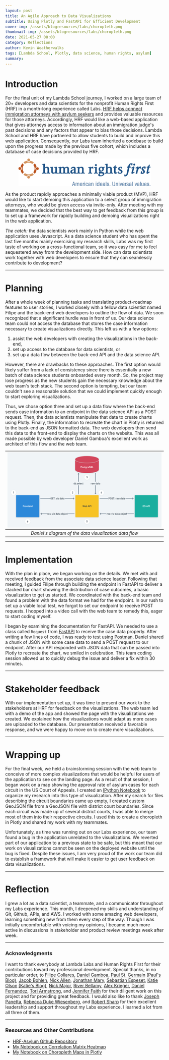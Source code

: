 ```yaml
---
layout: post
title: An Agile Approach to Data Visualizations
subtitle: Using Plotly and FastAPI for Efficient Development
cover-img: /assets/blogresources/labs/choropleth.png
thumbnail-img: /assets/blogresources/labs/choropleth.png
date: 2021-05-27 08:00
category: Reflections
author: Kevin Weatherwalks
tags: [Lambda School, Plotly, data science, human rights, asylum]
summary: 
---
```


# Introduction
For the final unit of my Lambda School journey, I worked on a large team of 20+ developers and data scientists for the nonprofit Human Rights First (HRF) in a month-long experience called Labs. [HRF helps connect immigration attorneys with asylum seekers](https://www.humanrightsfirst.org/asylum) and provides valuable resources for those attorneys. Accordingly, HRF would like a web-based application that gives attorneys access to information about an immigration judge's past decisions and any factors that appear to bias those decisions. Lambda School and HRF have partnered to allow students to build and improve this web application. Consequently, our Labs team inherited a codebase to build upon the progress made by the previous five cohort, which includes a database of case decisions provided by HRF.

<p align="center" valign="middle">
    <img src="/assets/blogresources/labs/hrf-logo.png">
</p>

As the product rapidly approaches a minimally viable product (MVP), HRF would like to start demoing this application to a select group of immigration attorneys, who would be given access via invite-only. After meeting with my teammates, we decided that the best way to get feedback from this group is to set up a framework for rapidly building and demoing visualizations right in the web application.

*The catch:* the data scientists work mainly in Python while the web application uses Javascript. As a data science student who has spent the last five months mainly exercising my research skills, Labs was my first taste of working on a cross-functional team, so it was easy for me to feel sequestered away from the development side. How can data scientists work together with web developers to ensure that they can seamlessly contribute to development?

---
# Planning
After a whole week of planning tasks and translating product-roadmap features to user stories, I worked closely with a fellow data scientist named Filipe and the back-end web developers to outline the flow of data. We soon recognized that a significant hurdle was in front of us. Our data science team could not access the database that stores the case information necessary to create visualizations directly.
This left us with a few options:
1. assist the web developers with creating the visualizations in the back-end, 
1. set up access to the database for data scientists, or
1. set up a data flow between the back-end API and the data science API.

However, there are drawbacks to these approaches. The first option would likely suffer from a lack of consistency since there is essentially a new batch of data science students onboarded every month. So, the project may lose progress as the new students gain the necessary knowledge about the web team's tech stack. 
The second option is tempting, but our team couldn't see a reasonable solution that we could implement quickly enough to start exploring visualizations. 

Thus, we chose option three and set up a data flow where the back-end sends case information to an endpoint in the data science API as a POST request. Then, the data scientists manipulate that data to create charts using Plotly. Finally, the information to recreate the chart in Plotly is returned to the back-end as JSON formatted data. The web developers then send this data to the front-end to display the charts on the website. This was all made possible by web developer Daniel Gamboa's excellent work as architect of this flow and the web team.

| ![Data Viz Flow](/assets/blogresources/labs/API_to_API_viz.png) |
|:---------------------------------------------------------------:|
|     *Daniel's diagram of the data visualization data flow*      |

---
# Implementation
With the plan in place, we began working on the details. We met with and received feedback from the associate data science leader. Following that meeting, I guided Filipe through building the endpoint in FastAPI to deliver a stacked bar chart showing the distribution of case outcomes, a basic visualization to get us started. We coordinated with the back-end team and found a problem with the data format we had for the endpoint. In our rush to set up a viable local test, we forgot to set our endpoint to receive POST requests. I hopped into a video call with the web team to remedy this, eager to start coding myself.   

I began by examining the documentation for FastAPI. We needed to use a class called `Request` from [FastAPI](https://fastapi.tiangolo.com/advanced/using-request-directly/) to receive the case data properly. After writing a few lines of code, I was ready to test using [Postman](https://medium.com/server-side-swift-and-more/api-endpoint-testing-with-postman-63f907217f15). Daniel shared a chunk of JSON with some case data to send a POST request to our endpoint. After our API responded with JSON data that can be passed into Plotly to recreate the chart, we smiled in celebration. This team coding session allowed us to quickly debug the issue and deliver a fix within 30 minutes.

---
# Stakeholder feedback
With our implementation set up, it was time to present our work to the stakeholders at HRF for feedback on the visualizations. The web team led with a demo of the app and showed the page with the visualizations we created. We explained how the visualizations would adapt as more cases are uploaded to the database. Our presentation received a favorable response, and we were happy to move on to create more visualizations.

---
# Wrapping up
For the final week, we held a brainstorming session with the web team to conceive of more complex visualizations that would be helpful for users of the application to see on the landing page. As a result of that session, I began work on a map showing the approval rate of asylum cases for each circuit in the US Court of Appeals. I created an [IPython Notebook](https://github.com/KWeatherwalks/human-rights-first-asylum-ds-a/blob/main/visualizations/CircuitLevelChoropleth.ipynb) to organize my research into this type of visualization. After my search for files describing the circuit boundaries came up empty, I created custom GeoJSON file from a GeoJSON file with district court boundaries. Since each circuit was made up of several district courts, I was able to merge most of them into their respective circuits. I used this to create a choropleth in Plotly and shared my work with my teammates.

Unfortunately, as time was running out on our Labs experience, our team found a bug in the application unrelated to the visualizations. We reverted part of our application to a previous state to be safe, but this meant that our work on visualizations cannot be seen on the deployed website until the bug is fixed. Despite these issues, I am very proud of the work our team did to establish a framework that will make it easier to get user feedback on data visualizations.


---
# Reflection
I grew a lot as a data scientist, a teammate, and a communicator throughout my Labs experience. This month, I deepened my skills and understanding of Git, Github, APIs, and AWS. I worked with some amazing web developers, learning something new from them every step of the way.
Though I was initially uncomfortable with voicing my opinions, I became much more active in discussions in stakeholder and product review meetings week after week.  



--- 
### Acknowledgments 
I want to thank everybody at Lambda Labs and Human Rights First for their contributions toward my professional development. Special thanks, in no particular order, to [Filipe Collares](https://github.com/fcollares), [Daniel Gamboa](https://github.com/dgamboa), [Paul St. Germain](https://github.com/paulstgermain) [(Paul's Blog)](https://dev.to/paulstgermain/full-stack-collaboration-40fl), [Jacob Bohlen](https://github.com/JRBOH), [Nick Allen](https://github.com/nwestallen), [Jonathan Mary](https://github.com/JonathanMary), [Sebastian Espeset](https://github.com/sebastian-espeset), [Katie Olson](https://github.com/katieolson84) [(Katie's Blog)](https://katieolson84.medium.com/7-ways-to-improve-ui-ux-as-a-developer-90c4a0b197a5), [Nick Major](https://github.com/SophistryDude), [River Bellamy](https://github.com/RiverBellamy), [Alex Krieger](https://github.com/kriegersaurusrex), [Daniel Fernandez](https://github.com/Daniel-Fernandez-951), [Tori Armstrong](https://github.com/torarm), and [Jennifer Faith](https://github.com/JenFaith) for their diligent work on this project and for providing great feedback. I would also like to thank [Joseph Panetta](https://github.com/jlpanetta1681), [Rebecca Duke Wiesenberg](https://github.com/rdukewiesenb), and [Robert Sharp](https://github.com/BrokenShell) for their excellent leadership and support throughout my Labs experience. I learned a lot from all three of them.


---
### Resources and Other Contributions
- [HRF-Asylum Github Repository](https://github.com/KWeatherwalks/human-rights-first-asylum-ds-a)  
- [My Notebook on Correlation Matrix Heatmap](https://github.com/KWeatherwalks/human-rights-first-asylum-ds-a/blob/main/visualizations/CorrelationMatrixHeatmap.ipynb)  
- [My Notebook on Choropleth Maps in Plotly](https://github.com/KWeatherwalks/human-rights-first-asylum-ds-a/blob/main/visualizations/CircuitLevelChoropleth.ipynb)  